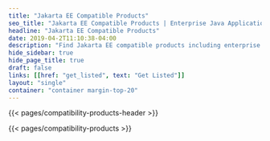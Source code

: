 ```yaml
---
title: "Jakarta EE Compatible Products"
seo_title: "Jakarta EE Compatible Products | Enterprise Java Application and Web Servers"
headline: "Jakarta EE Compatible Products"
date: 2019-04-2T11:10:38-04:00
description: "Find Jakarta EE compatible products including enterprise java application servers and platforms to build your cloud native Java application."
hide_sidebar: true
hide_page_title: true
draft: false
links: [[href: "get_listed", text: "Get Listed"]]
layout: "single"
container: "container margin-top-20"
---
```


{{< pages/compatibility-products-header >}}

{{< pages/compatibility-products >}}
